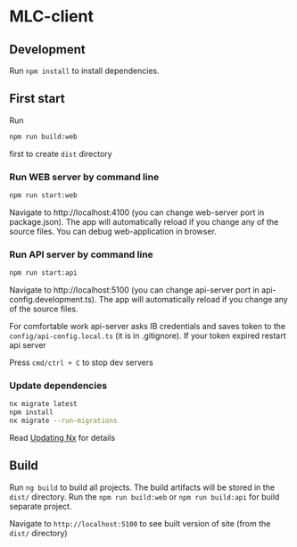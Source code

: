 # MLC-client

## Development

Run `npm install` to install dependencies.


## First start
Run
```sh
npm run build:web
```
first to create `dist` directory

### Run WEB server by command line
```sh
npm run start:web
```
Navigate to http://localhost:4100 (you can change web-server port in package.json). The app will automatically reload if you change any of the source files.
You can debug web-application in browser.

### Run API server by command line
```sh
npm run start:api
```
Navigate to http://localhost:5100 (you can change api-server port in api-config.development.ts). The app will automatically reload if you change any of the source files.

For comfortable work api-server asks IB credentials and saves token to the `config/api-config.local.ts` (it is in .gitignore). If your token expired restart api server

Press `cmd/ctrl + C` to stop dev servers


### Update dependencies
```sh
nx migrate latest
npm install
nx migrate --run-migrations
```
Read [Updating Nx](https://nx.dev/l/a/core-concepts/updating-nx) for details

## Build

Run `ng build` to build all projects. The build artifacts will be stored in the `dist/` directory. Run the `npm run build:web` or `npm run build:api` for build separate project.

Navigate to `http://localhost:5100` to see built version of site (from the `dist/` directory)
